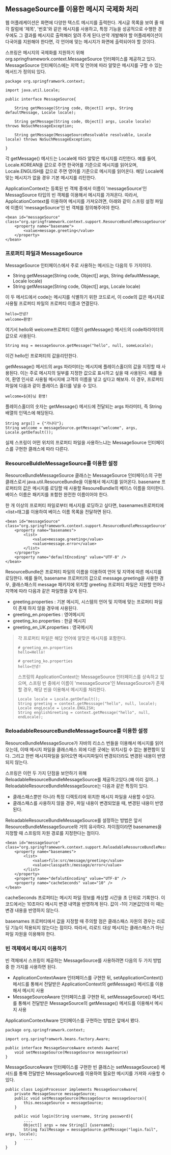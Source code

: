 ## MessageSource를 이용한 메시지 국제화 처리

웹 어플레케이션은 화면에 다양한 텍스트 메시지를 출력한다. 게시글 목록을 보여 줄 때 각 칼럼에 '제목', '번호'와 같은 메시지를 사용하고, 특정 기능을 성공적으로 수행한 경우에도 그 결과를 메시지로 출력해러 알려 주게 된다.만약 개발해야 할 어플레케이션이 다국어를 지원해야 한다면, 각 언어에 맞는 메시지가 화면에 출력되어야 할 것이다.

스프링은 메시지의 국제화를 지원하기 위해 org.springframework.context.MessageSource 인터페이스를 제공하고 있다. MessageSource 인터페이스에는 지역 및 언어에 따라 알맞은 메시지를 구할 수 있는 메서드가 정의되 있다.
~~~~
package org.springframwork.context;

import java.util.Locale;

public interface MessageSource{

	String getMessage(String code, Object[] args, String defaultMessage, Locale locale);

	String getMessage(String code, Object[] args, Locale locale) throws NoSuchMessageException;

	String getMessage(MessageSourceResolvable resolvable, Locale locale) throws NoSuchMessageException;

}
~~~~
각 getMessage() 메서드는 Locale에 따라 알맞은 메시지를 리턴한다. 예를 들어, Locale.KOREAN을 값으로 주면 한국어를 기준으로 메시지를 읽어오며, Locale.ENGLISH를 값으로 주면 영어를 기준으로 메시지를 읽어온다. 해당 Locale에 맞는 메시지가 없을 경우 기본 메시지를 리턴한다.

ApplicationContext는 등록된 빈 객체 중에서 이름이 'messageSource'인 MessagSource 타입의 빈 객체를 이용해서 메시지를 가져온다. 따라서, ApplicationContext를 이용하여 메시지를 가져오려면, 아래와 같이 스프링 설정 파일에 이름이 'messageSource'인 빈 객체를 정의해주어야 한다.

~~~~
<bean id="messageSource" class="org.springframework.context.support.ResourceBundleMessageSource">
	<property name="basename">
		<value>message.greeting</value>
	</property>
</bean>
~~~~

### 프로퍼티 파일과 MessageSource
MessageSource 인터페이스에서 주로 사용하는 메서드는 다음의 두 가지이다.
* String getMessage(String code, Object[] args, String defaultMessage, Locale locale)
* String getMessage(String code, Object[] args, Locale locale)

이 두 메서드에서 code는 메시지를 식별하기 위한 코드로서, 이 code의 값은 메시지로 사용될 프로퍼티 파일의 프로퍼티 이름과 연결된다.
~~~~
hello=안녕?
welcome=환영!
~~~~

여기서 hello와 welcome프로퍼티 이름이 getMessage() 메서드의 code파라미터의 값으로 사용된다. 

~~~~
String msg = messageSource.getMessage("hello", null, someLocale);
~~~~
이건 hello인 프로퍼티의 값을리턴한다.

getMessage() 메서드의 args 파라미터는 메시지에 플레이스홀더의 값을 지정할 때 사용된다. 이는 주로 메시지의 일부를 지정한 값으로 표시하고 싶을 때 사용된다. 예를 들어, 환영 인사로 사용될 메시지에 고객의 이름을 넣고 싶다고 해보자. 이 경우, 프로퍼티 파일에 다음과 같이 플레이스 홀더를 넣을 수 있다.
~~~~
welcome=${0}님 환영!
~~~~
플레이스홀더의 숫자는 getMessage() 메서드에 전달되는 args 파라미터, 즉 String 배열의 인덱스에 해당된다.
~~~~
String args[] = {"가나다"};
String welcome = messageSource.getMessage("welcome", args, Locale.getDefault());
~~~~

실제 스프링이 어떤 위치의 프로퍼티 파일을 사용하느냐는 MessageSource 인터페이스를 구현한 클래스에 따라 다른다.

### ResourceBuldleMessageSource를 이용한 설정
ResourceBundleMessageSource 클래스는 MessageSource 인터페이스의 구현 클래스로서 java.util.ResourceBundle을 이용해서 메시지를 읽어온다. basename 프로퍼티의 값은 메시지를 로딩할 때 사용할 ResoureBundle의 베이스 이름을 의미한다. 베이스 이름은 패키지를 포함한 완전한 이름이어야 한다.

한 개 이상의 프로퍼티 파일로부터 메시지를 로딩하고 싶다면, basenames프로퍼티에 &lt;list&gt;태그를 이용하여 베이스 이름 목록을 전달하면 된다.
~~~~
<bean id="messageSource" class="org.springframework.context.support.ResourceBundleMessageSource">
	<property name="basenames">
		<list>
			<value>message.greeting</value>
			<value>message.error</value>
		</list>
	</property>
	<property name="defaultEncoding" value="UTF-8" />
</bean>
~~~~~

ResourceBundle은 프로퍼티 파일의 이름을 이용하여 언어 및 지역에 따른 메시지를 로딩한다. 예를 들어, basename 프로퍼티의 값으로 message.greeting을 사용한 경우, 클래스패스의 message 패키지에 위치할 greeting 프로퍼티 파일은 지원할 언어나 지역에 따라 다음과 같은 파일명을 갖게 된다.

* greeting.properties : 기본 메시지, 시스템의 언어 및 지역에 맞는 프로퍼티 파일이 존재 하지 않을 경우에 사용된다.
* greeting_en.properties : 영어메시지
* greeting_ko.properties : 한글 메시지
* greeting_en_UK.properties : 영국메시지

> 각 프로퍼티 파일은 해당 언어에 알맞은 메시지를 포함한다.
> ~~~~
> # greeting_en.properties
> hello=Hello!
> 
> # greeting_ko.properties
> hello=안녕!
> ~~~~
> 스프링의 ApplicationContext는 MessageSource 인터페이스를 상속하고 있으며, 스프링 빈 중에서 이름이 'messageSource'인 MessageSource가 존재할 경우, 해당 빈을 이용해서 메시지를 처리한다.
> ~~~~
> Locale locale = Locale.getDefault();
> String greeting = context.getMesssage("hello", null, locale);
> Locale engLocale = Locale.ENGLISH;
> String englishGreeting = context.getMessage("hello", null, endLocale);
> ~~~~


### ReloadableResourceBundleMessageSource를 이용한 설정
ResourceBundleMessageSource가 자바의 리소스 번들을 이용해서 메시지를 읽어오는데, 이때 메시지 파일을 클래스패스 외에 다른 곳에는 위치시킬 수 없는 불편함이 있다.
그리고 한번 메시지파일을 읽어오면 메시지파일이 변경되더라도 변경된 내용이 반영되지 않는다.

스프링은 이런 두 가지 단점을 보안하기 위해 ReloadableResourceBundleMessageSource를 제공하고있다.(왜 이리 길어...) ReloadableResourceBundleMessageSource는 다음과 같은 특징이 있다.

* 클래스패스뿐만 아니라 특정 디렉토리에 위치한 메시지 파일을 사용할 수있다.
* 클래스패스를 사용하지 않을 경우, 파일 내용이 변경되었을 때, 변경된 내용이 반영된다.

ReloadableResourceBundleMessageSource를 설정하는 방법은 앞서 ResourceBundleMessageSource와 거의 유사하다. 차이점이라면 basenames을 지정할 때 스프링의 자원 경로를 지정한다는 점이다.
~~~~
<bean id="messageSource" class="org.springframework.context.support.ReloadableResourceBundleMessageSource">
	<property name="basenames">
		<list>
			<value>file:src/message/greeting</value>
			<value>classpath:/message/error</value>
		</list>
	</property>
	<property name="defalutEncoding" value="UTF-8" />
	<property name="cacheSeconds" value="10" />
</bean>
~~~~

cacheSeconds 프로퍼티는 메시지 파일 정보를 캐싱할 시간을 초 단위로 기록한다. 이 코드에서는 10초마다 메시지 변경 내역을 반영하게 된다. 값이 -1이 기본값인데 이 때는 변경 내용을 반영하지 않는다.

basenames 프로퍼티에서 값을 지정할 때 주의할 점은 클래스패스 자원의 경우는 리로딩 기능이 적용되지 않는다는 점이다. 따라서, 리로드 대상 메시지는 클래스패스가 아닌 파일 자원을 이용해야 한다.

### 빈 객체에서 메시지 이용하기

빈 객체에서 스프링이 제공하는 MessageSource를 사용하려면 다음의 두 가지 방법 중 한 가지를 사용하면 된다.
* ApplicationContextAware 인터페이스를 구현한 뒤, setApplicationContext() 메서드를 통해서 전달받은 ApplicationContext의 getMessage() 메서드를 이용해서 메시지 사용
* MessageSourceAware 인터페이스를 구현한 뒤, setMessageSource() 메서드를 통해서 전달받은 MessageSource의 getMessage() 메서드를 이용해서 메시지 사용

ApplicationContextAware 인터페이스를 구현하는 방법은 앞에서 봤다.

~~~~
package org.springframwork.context;

import org.springframwork.beans.factory.Aware;

public interface MessageSourceAware extends Aware{
	void setMessageSource(MessageSource messageSource)
}
~~~~

MessageSourceAware 인터페이스를 구현한 빈 클래스는 setMessageSource() 메서드를 통해 전달받은 MessageSource를 이용하여 필요한 메시지를 가져와 사용할 수 있다.

~~~~
public class LoginProcessor implements MessageSourceAware{
	private MessageSource messageSource;
	public void setMessageSource(MessageSource messageSource){
		this.messageSource = messageSource;
	}

	public void login(String username, String password){
		....
		Object[] args = new String[] {username};
		String failMessage = messageSource.getMessage("login.fail", args, locale);
		....
	}
}
~~~~